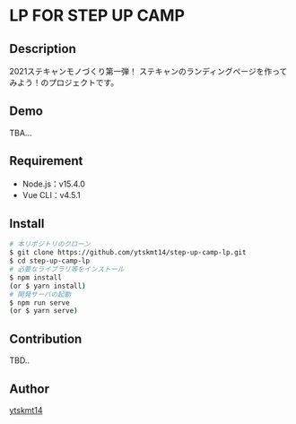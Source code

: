 LP FOR STEP UP CAMP
====

## Description
2021ステキャンモノづくり第一弾！
ステキャンのランディングページを作ってみよう！のプロジェクトです。

## Demo
TBA...
## Requirement
* Node.js：v15.4.0
* Vue CLI：v4.5.1
## Install

```sh
# 本リポジトリのクローン
$ git clone https://github.com/ytskmt14/step-up-camp-lp.git
$ cd step-up-camp-lp
# 必要なライブラリ等をインストール
$ npm install
(or $ yarn install)
# 開発サーバの起動
$ npm run serve
(or $ yarn serve)
```
## Contribution
TBD..
## Author

[ytskmt14](https://github.com/ytskmt14)